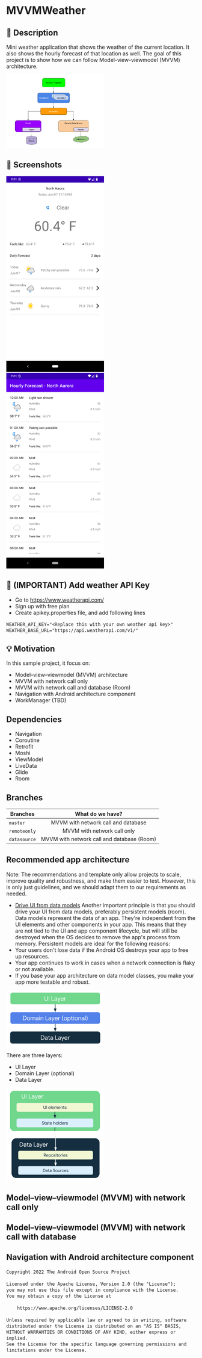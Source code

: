 # MVVMWeather

## :scroll: Description
Mini weather application that shows the weather of the current location. It also shows the hourly forecast of that location as well.
The goal of this project is to show how we can follow Model-view-viewmodel (MVVM) architecture.

<img src="/results/android_architect_image.png" width="260">

## :camera_flash: Screenshots
<img src="/results/current_weather_screen.png" width="260">&emsp;<img src="/results/hourly_forecast_screen.png" width="260">

## :scroll: (IMPORTANT) Add weather API Key

- Go to https://www.weatherapi.com/
- Sign up with free plan
- Create apikey.properties file, and add following lines

```
WEATHER_API_KEY="<Replace this with your own weather api key>"
WEATHER_BASE_URL="https://api.weatherapi.com/v1/"
```

## :bulb: Motivation
In this sample project, it focus on:
- Model–view–viewmodel (MVVM) architecture
- MVVM with network call only
- MVVM with network call and database (Room)
- Navigation with Android architecture component
- WorkManager (TBD)

## Dependencies
- Navigation
- Coroutine
- Retrofit
- Moshi
- ViewModel
- LiveData
- Glide
- Room

## Branches

| Branches      | What do we have?                          |
| ------------- |:-----------------------------------------:|
| `master`      | MVVM with network call and database       |
| `remoteonly`  | MVVM with network call only               |
| `datasource`  | MVVM with network call and database (Room)|

## Recommended app architecture

Note: The recommendations and template only allow projects to scale, improve quality and robustness, and make them easier to test.
However, this is only just guidelines, and we should adapt them to our requirements as needed.

- [Drive UI from data models](https://developer.android.com/topic/architecture)
Another important principle is that you should drive your UI from data models, preferably persistent models (room).
Data models represent the data of an app. They're independent from the UI elements and other components in your app.
This means that they are not tied to the UI and app component lifecycle, but will still be destroyed when the OS decides to remove the app's process from memory.
Persistent models are ideal for the following reasons:
- Your users don't lose data if the Android OS destroys your app to free up resources.
- Your app continues to work in cases when a network connection is flaky or not available.
- If you base your app architecture on data model classes, you make your app more testable and robust.

<img src="/results/architecture.png" width="260">

There are three layers:
- UI Layer
- Domain Layer (optional)
- Data Layer

<img src="/results/ui_layer.png" width="260">

<img src="/results/data_layer.png" width="260">

## Model–view–viewmodel (MVVM) with network call only

## Model–view–viewmodel (MVVM) with network call with database

## Navigation with Android architecture component

```
Copyright 2022 The Android Open Source Project

Licensed under the Apache License, Version 2.0 (the "License");
you may not use this file except in compliance with the License.
You may obtain a copy of the License at

    https://www.apache.org/licenses/LICENSE-2.0

Unless required by applicable law or agreed to in writing, software
distributed under the License is distributed on an "AS IS" BASIS,
WITHOUT WARRANTIES OR CONDITIONS OF ANY KIND, either express or implied.
See the License for the specific language governing permissions and
limitations under the License.
```